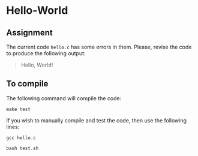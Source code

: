 # Hello-World

## Assignment
The current code `hello.c` has some errors in them. Please, revise the code to produce the following output:
> Hello, World!

## To compile
The following command will compile the code:

`make test`

If you wish to manually compile and test the code, then use the following lines:

`gcc hello.c`

`bash test.sh`
